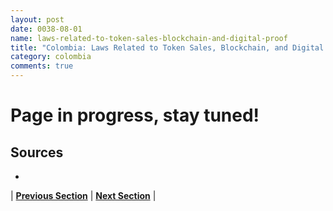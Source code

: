 ```yaml
---
layout: post
date: 0038-08-01
name: laws-related-to-token-sales-blockchain-and-digital-proof
title: "Colombia: Laws Related to Token Sales, Blockchain, and Digital Proof"
category: colombia
comments: true
---
```


# Page in progress, stay tuned!

Sources 
--- 
- 

| **[Previous Section]( https://neo-project.github.io/global-blockchain-compliance-hub//colombia/colombia-governing-by-law.html)** | **[Next Section]( https://neo-project.github.io/global-blockchain-compliance-hub//colombia/colombia-securities-related-laws.html)** |

